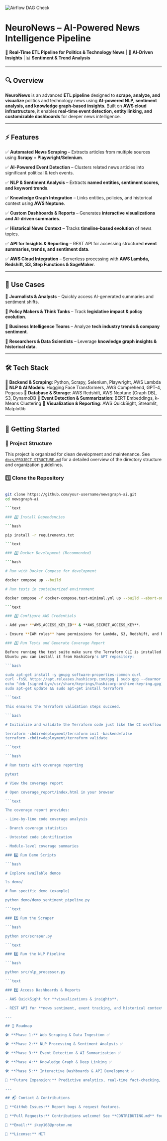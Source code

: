 
![Airflow DAG Check](https://github.com/Ikey168/NeuroNews/actions/workflows/airflow-dag-check.yml/badge.svg)
# NeuroNews – AI-Powered News Intelligence Pipeline

📡 **Real-Time ETL Pipeline for Politics & Technology News** | 🚀 **AI-Driven Insights** | 📊 **Sentiment & Trend Analysis**

---

## 🔍 Overview

**NeuroNews** is an advanced **ETL pipeline** designed to **scrape, analyze, and visualize** politics and technology news using **AI-powered NLP, sentiment analysis, and knowledge graph-based insights**. Built on **AWS cloud infrastructure**, it enables **real-time event detection, entity linking, and customizable dashboards** for deeper news intelligence.

---

## ⚡ Features

✅ **Automated News Scraping** – Extracts articles from multiple sources using **Scrapy + Playwright/Selenium**.

✅ **AI-Powered Event Detection** – Clusters related news articles into significant political & tech events.

✅ **NLP & Sentiment Analysis** – Extracts **named entities, sentiment scores, and keyword trends**.

✅ **Knowledge Graph Integration** – Links entities, policies, and historical context using **AWS Neptune**.

✅ **Custom Dashboards & Reports** – Generates **interactive visualizations and AI-driven summaries**.

✅ **Historical News Context** – Tracks **timeline-based evolution** of news topics.

✅ **API for Insights & Reporting** – REST API for accessing structured **event summaries, trends, and sentiment data**.

✅ **AWS Cloud Integration** – Serverless processing with **AWS Lambda, Redshift, S3, Step Functions & SageMaker**.

---

## 📌 Use Cases

🔹 **Journalists & Analysts** – Quickly access AI-generated summaries and sentiment shifts.

🔹 **Policy Makers & Think Tanks** – Track **legislative impact & policy evolution**.

🔹 **Business Intelligence Teams** – Analyze **tech industry trends & company sentiment**.

🔹 **Researchers & Data Scientists** – Leverage **knowledge graph insights & historical data**.

---

## 🛠️ Tech Stack

🔹 **Backend & Scraping**: Python, Scrapy, Selenium, Playwright, AWS Lambda
🔹 **NLP & AI Models**: Hugging Face Transformers, AWS Comprehend, GPT-4, Pegasus
🔹 **Database & Storage**: AWS Redshift, AWS Neptune (Graph DB), S3, DynamoDB
🔹 **Event Detection & Summarization**: BERT Embeddings, k-Means Clustering
🔹 **Visualization & Reporting**: AWS QuickSight, Streamlit, Matplotlib

---

## 🚀 Getting Started

### 📁 Project Structure

This project is organized for clean development and maintenance. See [`docs/PROJECT_STRUCTURE.md`](docs/PROJECT_STRUCTURE.md) for a detailed overview of the directory structure and organization guidelines.

### 1️⃣ Clone the Repository

```bash

git clone https://github.com/your-username/newsgraph-ai.git
cd newsgraph-ai

```text

### 2️⃣ Install Dependencies

```bash

pip install -r requirements.txt

```text

### 3️⃣ Docker Development (Recommended)

```bash

# Run with Docker Compose for development

docker compose up --build

# Run tests in containerized environment

docker compose -f docker-compose.test-minimal.yml up --build --abort-on-container-exit

```text

### 4️⃣ Configure AWS Credentials

- Add your **AWS_ACCESS_KEY_ID** & **AWS_SECRET_ACCESS_KEY**.

- Ensure **IAM roles** have permissions for Lambda, S3, Redshift, and Neptune.

### 5️⃣ Run Tests and Generate Coverage Report

Before running the test suite make sure the Terraform CLI is installed. On
Ubuntu you can install it from HashiCorp's APT repository:

```bash

sudo apt-get install -y gnupg software-properties-common curl
curl -fsSL https://apt.releases.hashicorp.com/gpg | sudo gpg --dearmor -o /usr/share/keyrings/hashicorp-archive-keyring.gpg
echo "deb [signed-by=/usr/share/keyrings/hashicorp-archive-keyring.gpg] https://apt.releases.hashicorp.com $(lsb_release -cs) main" | sudo tee /etc/apt/sources.list.d/hashicorp.list
sudo apt-get update && sudo apt-get install terraform

```text

This ensures the Terraform validation steps succeed.

```bash

# Initialize and validate the Terraform code just like the CI workflow

terraform -chdir=deployment/terraform init -backend=false
terraform -chdir=deployment/terraform validate

```text

```bash

# Run tests with coverage reporting

pytest

# View the coverage report

# Open coverage_report/index.html in your browser

```text

The coverage report provides:

- Line-by-line code coverage analysis

- Branch coverage statistics

- Untested code identification

- Module-level coverage summaries

### 6️⃣ Run Demo Scripts

```bash

# Explore available demos

ls demo/

# Run specific demo (example)

python demo/demo_sentiment_pipeline.py

```text

### 7️⃣ Run the Scraper

```bash

python src/scraper.py

```text

### 8️⃣ Run the NLP Pipeline

```bash

python src/nlp_processor.py

```text

### 9️⃣ Access Dashboards & Reports

- AWS QuickSight for **visualizations & insights**.

- REST API for **news sentiment, event tracking, and historical context**.

---

## 📅 Roadmap

🛠 **Phase 1:** Web Scraping & Data Ingestion ✅

🛠 **Phase 2:** NLP Processing & Sentiment Analysis ✅

🛠 **Phase 3:** Event Detection & AI Summarization ✅

🛠 **Phase 4:** Knowledge Graph & Deep Linking ✅

🛠 **Phase 5:** Interactive Dashboards & API Development ✅

🚀 **Future Expansion:** Predictive analytics, real-time fact-checking, blockchain-based news verification

---

## 📬 Contact & Contributions

🔗 **GitHub Issues:** Report bugs & request features.

🔗 **Pull Requests:** Contributions welcome! See **CONTRIBUTING.md** for guidelines.

📧 **Email:** ikey168@proton.me

🔖 **License:** MIT

